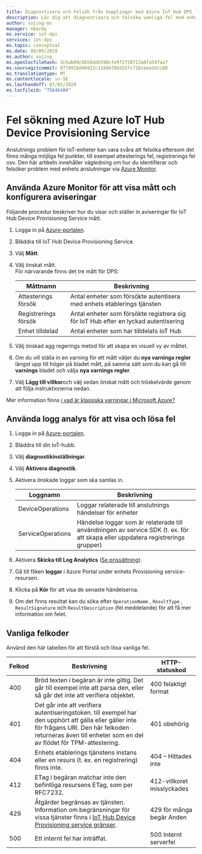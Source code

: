 ```yaml
---
title: Diagnostisera och Felsök från kopplingar med Azure IoT Hub DPS
description: Lär dig att diagnostisera och felsöka vanliga fel med enhets anslutning för Azure IoT Hub Device Provisioning Service (DPS)
author: xujing-ms
manager: nberdy
ms.service: iot-dps
services: iot-dps
ms.topic: conceptual
ms.date: 09/09/2019
ms.author: xujing
ms.openlocfilehash: 3cbab09c6b50abb590cfe9f2720713a8fa547aa7
ms.sourcegitcommit: 877491bd46921c11dd478bd25fc718ceee2dcc08
ms.translationtype: MT
ms.contentlocale: sv-SE
ms.lasthandoff: 07/02/2020
ms.locfileid: "75646480"
---
```

# <a name="troubleshooting-with-azure-iot-hub-device-provisioning-service"></a>Fel sökning med Azure IoT Hub Device Provisioning Service

Anslutnings problem för IoT-enheter kan vara svåra att felsöka eftersom det finns många möjliga fel punkter, till exempel attesterings fel, registrerings fel osv. Den här artikeln innehåller vägledning om hur du identifierar och felsöker problem med enhets anslutningar via [Azure Monitor](https://docs.microsoft.com/azure/azure-monitor/overview).

## <a name="using-azure-monitor-to-view-metrics-and-set-up-alerts"></a>Använda Azure Monitor för att visa mått och konfigurera aviseringar

Följande procedur beskriver hur du visar och ställer in aviseringar för IoT Hub Device Provisioning Service mått. 

1. Logga in på [Azure-portalen](https://portal.azure.com).

2. Bläddra till IoT Hub Device Provisioning Service.

3. Välj **Mått**.

4. Välj önskat mått. 
   <br />För närvarande finns det tre mått för DPS:

    | Måttnamn | Beskrivning |
    |-------|------------|
    | Attesterings försök | Antal enheter som försökte autentisera med enhets etablerings tjänsten|
    | Registrerings försök | Antal enheter som försökte registrera sig för IoT Hub efter en lyckad autentisering|
    | Enhet tilldelad | Antal enheter som har tilldelats IoT Hub|

5. Välj önskad agg regerings metod för att skapa en visuell vy av måttet. 

6. Om du vill ställa in en varning för ett mått väljer du **nya varnings regler** längst upp till höger på bladet mått, på samma sätt som du kan gå till **varnings** bladet och välja **nya varnings regler**.

7. Välj **Lägg till villkor**och välj sedan önskat mått och tröskelvärde genom att följa instruktionerna nedan.

Mer information finns [i vad är klassiska varningar i Microsoft Azure?](../azure-monitor/platform/alerts-overview.md)

## <a name="using-log-analytic-to-view-and-resolve-errors"></a>Använda logg analys för att visa och lösa fel

1. Logga in på [Azure-portalen](https://portal.azure.com).

2. Bläddra till din IoT-hubb.

3. Välj **diagnostikinställningar**.

4. Välj **Aktivera diagnostik**.

5. Aktivera önskade loggar som ska samlas in.

    | Loggnamn | Beskrivning |
    |-------|------------|
    | DeviceOperations | Loggar relaterade till anslutnings händelser för enheter |
    | ServiceOperations | Händelse loggar som är relaterade till användningen av service SDK (t. ex. för att skapa eller uppdatera registrerings grupper)|

6. Aktivera **Skicka till Log Analytics** ([Se prissättning](https://azure.microsoft.com/pricing/details/log-analytics/)). 

7. Gå till fliken **loggar** i Azure Portal under enhets Provisioning service-resursen.

8. Klicka på **Kör** för att visa de senaste händelserna.

9. Om det finns resultat kan du söka efter `OperationName` , `ResultType` , `ResultSignature` och `ResultDescription` (fel meddelande) för att få mer information om felet.


## <a name="common-error-codes"></a>Vanliga felkoder
Använd den här tabellen för att förstå och lösa vanliga fel.

| Felkod| Beskrivning | HTTP-statuskod |
|-------|------------|------------|
| 400 | Bröd texten i begäran är inte giltig. Det går till exempel inte att parsa den, eller så går det inte att verifiera objektet.| 400 felaktigt format |
| 401 | Det går inte att verifiera autentiseringstoken. till exempel har den upphört att gälla eller gäller inte för frågans URI. Den här felkoden returneras även till enheter som en del av flödet för TPM-attestering. | 401 obehörig|
| 404 | Enhets etablerings tjänstens instans eller en resurs (t. ex. en registrering) finns inte. |404 – Hittades inte |
| 412 | ETag i begäran matchar inte den befintliga resursens ETag, som per RFC7232. | 412-villkoret misslyckades |
| 429 | Åtgärder begränsas av tjänsten. Information om begränsningar för vissa tjänster finns i [IoT Hub Device Provisioning service gränser](https://docs.microsoft.com/azure/azure-resource-manager/management/azure-subscription-service-limits#iot-hub-device-provisioning-service-limits). | 429 för många begär Anden |
| 500 | Ett internt fel har inträffat. | 500 Internt serverfel|
